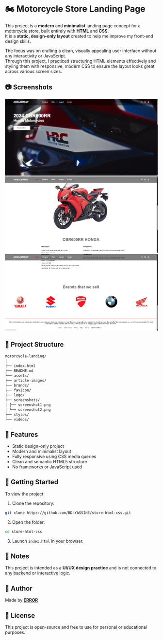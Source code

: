 # 🏍️ Motorcycle Store Landing Page

This project is a **modern** and **minimalist** landing page concept for a motorcycle store, built entirely with **HTML** and **CSS**.  
It is a **static, design-only layout** created to help me improve my front-end design skills.

The focus was on crafting a clean, visually appealing user interface without any interactivity or JavaScript.  
Through this project, I practiced structuring HTML elements effectively and styling them with responsive, modern CSS to ensure the layout looks great across various screen sizes.

## 📷 Screenshots

![Homepage Screenshot](/assets/screenshots/Capture%20d’écran%202025-07-13%20034934.png)  
![Main View](/assets/screenshots/Capture%20d’écran%202025-07-13%20034956.png)
![footer](/assets/screenshots/Capture%20d’écran%202025-07-13%20035015.png)

## 📁 Project Structure

```
motorcycle-landing/
│
├── index.html
├── README.md
└── assets/
├── article-images/
├── brands/
├── favicon/
├── logo/
├── screenshots/
│ ├── screenshot1.png
│ └── screenshot2.png
├── styles/
└── videos/  
```

## 🌟 Features

- Static design-only project
- Modern and minimalist layout
- Fully responsive using CSS media queries
- Clean and semantic HTML5 structure
- No frameworks or JavaScript used

## 🚀 Getting Started

To view the project:

1. Clone the repository:
```bash
git clone https://github.com/BD-YASSINE/store-html-css.git
```

2. Open the folder:
```bash
cd store-html-css
```

3. Launch `index.html` in your browser.

## 📌 Notes

This project is intended as a **UI/UX design practice** and is not connected to any backend or interactive logic.

## 👤 Author

Made by [**ERROR**](https://github.com/BD-YASSINE)

## 📃 License

This project is open-source and free to use for personal or educational purposes.

